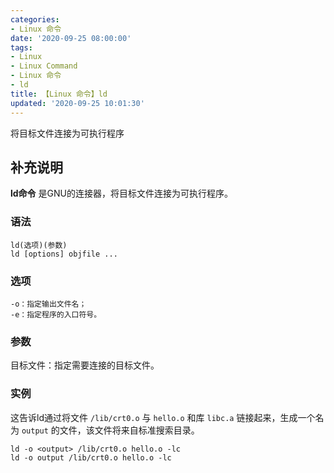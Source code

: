 ```yaml
---
categories:
- Linux 命令
date: '2020-09-25 08:00:00'
tags:
- Linux
- Linux Command
- Linux 命令
- ld
title: 【Linux 命令】ld
updated: '2020-09-25 10:01:30'
---
```


将目标文件连接为可执行程序

## 补充说明

**ld命令** 是GNU的连接器，将目标文件连接为可执行程序。

###  语法 

```shell
ld(选项)(参数)
ld [options] objfile ...
```

###  选项 

```shell
-o：指定输出文件名；
-e：指定程序的入口符号。
```

###  参数 

目标文件：指定需要连接的目标文件。

### 实例

这告诉ld通过将文件 `/lib/crt0.o` 与 `hello.o` 和库 `libc.a` 链接起来，生成一个名为 `output` 的文件，该文件将来自标准搜索目录。

```shell
ld -o <output> /lib/crt0.o hello.o -lc
ld -o output /lib/crt0.o hello.o -lc
```



